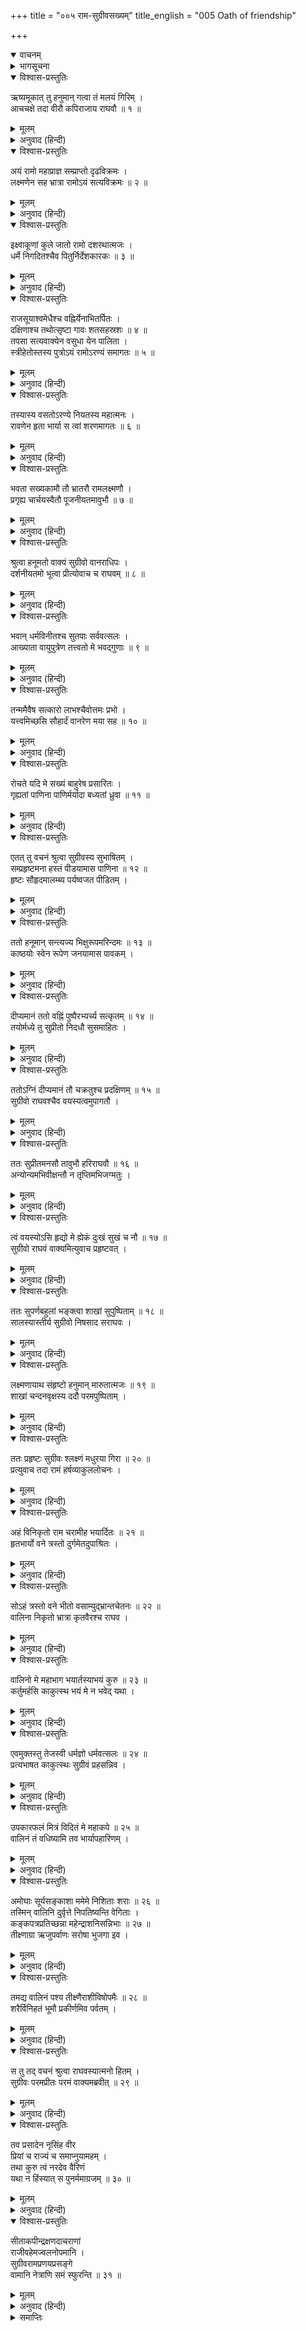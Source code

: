 +++
title = "००५ राम-सुग्रीवसख्यम्"
title_english = "005 Oath of friendship"

+++
<details open><summary>वाचनम्</summary>
<div caption="श्रीराम-हरिसीताराममूर्ति-घनपाठिभ्यां वचनम्" class="audioEmbed" src="https://archive.org/download/Ramayana-recitation-Sriram-harisItArAmamUrti-Ghanapaati-v2/Kanda_4/Kanda_4_KSK-005-Rama_Sugreeva_Sakhyam_0.mp3"></div>
</details>

<details><summary>भागसूचना</summary>

5. श्रीराम और सुग्रीवकी मैत्री तथा श्रीरामद्वारा वालिवधकी प्रतिज्ञा
</details>

<details open><summary>विश्वास-प्रस्तुतिः</summary>

ऋष्यमूकात् तु हनुमान् गत्वा तं मलयं गिरिम् ।  
आचचक्षे तदा वीरौ कपिराजाय राघवौ ॥ १ ॥
</details>

<details><summary>मूलम्</summary>

ऋष्यमूकात् तु हनुमान् गत्वा तं मलयं गिरिम् ।  
आचचक्षे तदा वीरौ कपिराजाय राघवौ ॥ १ ॥
</details>

<details><summary>अनुवाद (हिन्दी)</summary>

श्रीराम और लक्ष्मणको ऋष्यमूक पर्वतपर सुग्रीवके वास-स्थानमें बिठाकर हनुमान् जी वहाँसे मलयपर्वतपर गये (जो ऋष्यमूकका ही एक शिखर है) और वहाँ वानरराज सुग्रीवको उन दोनों रघुवंशी वीरोंका परिचय देते हुए इस प्रकार बोले— ॥ १ ॥
</details>

<details open><summary>विश्वास-प्रस्तुतिः</summary>

अयं रामो महाप्राज्ञ सम्प्राप्तो दृढविक्रमः ।  
लक्ष्मणेन सह भ्रात्रा रामोऽयं सत्यविक्रमः ॥ २ ॥
</details>

<details><summary>मूलम्</summary>

अयं रामो महाप्राज्ञ सम्प्राप्तो दृढविक्रमः ।  
लक्ष्मणेन सह भ्रात्रा रामोऽयं सत्यविक्रमः ॥ २ ॥
</details>

<details><summary>अनुवाद (हिन्दी)</summary>

‘महाप्राज्ञ! जिनका पराक्रम अत्यन्त दृढ़ और अमोघ है, वे श्रीरामचन्द्रजी अपने भाई लक्ष्मणके साथ पधारे हैं ॥ २ ॥
</details>

<details open><summary>विश्वास-प्रस्तुतिः</summary>

इक्ष्वाकूणां कुले जातो रामो दशरथात्मजः ।  
धर्मे निगदितश्चैव पितुर्निर्देशकारकः ॥ ३ ॥
</details>

<details><summary>मूलम्</summary>

इक्ष्वाकूणां कुले जातो रामो दशरथात्मजः ।  
धर्मे निगदितश्चैव पितुर्निर्देशकारकः ॥ ३ ॥
</details>

<details><summary>अनुवाद (हिन्दी)</summary>

‘इन श्रीरामका आविर्भाव इक्ष्वाकुकुलमें हुआ है । ये महाराज दशरथके पुत्र हैं और स्वधर्मपालनके लिये संसारमें विख्यात हैं । अपने पिताकी आज्ञाका पालन करनेके लिये इस वनमें इनका आगमन हुआ है ॥ ३ ॥
</details>

<details open><summary>विश्वास-प्रस्तुतिः</summary>

राजसूयाश्वमेधैश्च वह्निर्येनाभितर्पितः ।  
दक्षिणाश्च तथोत्सृष्टा गावः शतसहस्रशः ॥ ४ ॥  
तपसा सत्यवाक्येन वसुधा येन पालिता ।  
स्त्रीहेतोस्तस्य पुत्रोऽयं रामोऽरण्यं समागतः ॥ ५ ॥
</details>

<details><summary>मूलम्</summary>

राजसूयाश्वमेधैश्च वह्निर्येनाभितर्पितः ।  
दक्षिणाश्च तथोत्सृष्टा गावः शतसहस्रशः ॥ ४ ॥  
तपसा सत्यवाक्येन वसुधा येन पालिता ।  
स्त्रीहेतोस्तस्य पुत्रोऽयं रामोऽरण्यं समागतः ॥ ५ ॥
</details>

<details><summary>अनुवाद (हिन्दी)</summary>

‘जिन्होंने राजसूय और अश्वमेध-यज्ञोंका अनुष्ठान करके अग्निदेवको तृप्त किया था, ब्राह्मणोंको बहुत-सी दक्षिणाएँ बाँटी थीं और लाखों गौएँ दानमें दी थीं । जिन्होंने सत्य-भाषणपूर्वक तपके द्वारा वसुधाका पालन किया था, उन्हीं महाराज दशरथके पुत्र ये श्रीराम पिताद्वारा अपनी पत्नी कैकेयीके लिये दिये हुए वरका पालन करनेके निमित्त इस वनमें आये हैं ॥ ४-५ ॥
</details>

<details open><summary>विश्वास-प्रस्तुतिः</summary>

तस्यास्य वसतोऽरण्ये नियतस्य महात्मनः ।  
रावणेन हृता भार्या स त्वां शरणमागतः ॥ ६ ॥
</details>

<details><summary>मूलम्</summary>

तस्यास्य वसतोऽरण्ये नियतस्य महात्मनः ।  
रावणेन हृता भार्या स त्वां शरणमागतः ॥ ६ ॥
</details>

<details><summary>अनुवाद (हिन्दी)</summary>

‘महात्मा श्रीराम मुनियोंकी भाँति नियमका पालन करते हुए दण्डकारण्यमें निवास करते थे । एक दिन रावणने आकर सूने आश्रमसे इनकी पत्नी सीताका अपहरण कर लिया । उन्हींकी खोजमें आपसे सहायता लेनेके लिये ये आपकी शरणमें आये हैं ॥ ६ ॥
</details>

<details open><summary>विश्वास-प्रस्तुतिः</summary>

भवता सख्यकामौ तौ भ्रातरौ रामलक्ष्मणौ ।  
प्रगृह्य चार्चयस्वैतौ पूजनीयतमावुभौ ॥ ७ ॥
</details>

<details><summary>मूलम्</summary>

भवता सख्यकामौ तौ भ्रातरौ रामलक्ष्मणौ ।  
प्रगृह्य चार्चयस्वैतौ पूजनीयतमावुभौ ॥ ७ ॥
</details>

<details><summary>अनुवाद (हिन्दी)</summary>

‘ये दोनों भाई श्रीराम और लक्ष्मण आपसे मित्रता करना चाहते हैं । आप चलकर इन्हें अपनावें और इनका यथोचित सत्कार करें; क्योंकि ये दोनों ही वीर हमलोगोंके लिये परम पूजनीय हैं’ ॥ ७ ॥
</details>

<details open><summary>विश्वास-प्रस्तुतिः</summary>

श्रुत्वा हनूमतो वाक्यं सुग्रीवो वानराधिपः ।  
दर्शनीयतमो भूत्वा प्रीत्योवाच च राघवम् ॥ ८ ॥
</details>

<details><summary>मूलम्</summary>

श्रुत्वा हनूमतो वाक्यं सुग्रीवो वानराधिपः ।  
दर्शनीयतमो भूत्वा प्रीत्योवाच च राघवम् ॥ ८ ॥
</details>

<details><summary>अनुवाद (हिन्दी)</summary>

हनुमान् जी का यह वचन सुनकर वानरराज सुग्रीव स्वेच्छासे अत्यन्त दर्शनीय रूप धारण करके श्रीरघुनाथजीके पास आये और बड़े प्रेमसे बोले— ॥ ८ ॥
</details>

<details open><summary>विश्वास-प्रस्तुतिः</summary>

भवान् धर्मविनीतश्च सुतपाः सर्ववत्सलः ।  
आख्याता वायुपुत्रेण तत्त्वतो मे भवद‍्गुणाः ॥ ९ ॥
</details>

<details><summary>मूलम्</summary>

भवान् धर्मविनीतश्च सुतपाः सर्ववत्सलः ।  
आख्याता वायुपुत्रेण तत्त्वतो मे भवद‍्गुणाः ॥ ९ ॥
</details>

<details><summary>अनुवाद (हिन्दी)</summary>

‘प्रभो! आप धर्मके विषयमें भलीभाँति सुशिक्षित, परम तपस्वी और सबपर दया करनेवाले हैं । पवनकुमार हनुमान् जी ने मुझसे आपके यथार्थ गुणोंका वर्णन किया है ॥
</details>

<details open><summary>विश्वास-प्रस्तुतिः</summary>

तन्ममैवैष सत्कारो लाभश्चैवोत्तमः प्रभो ।  
यत्त्वमिच्छसि सौहार्दं वानरेण मया सह ॥ १० ॥
</details>

<details><summary>मूलम्</summary>

तन्ममैवैष सत्कारो लाभश्चैवोत्तमः प्रभो ।  
यत्त्वमिच्छसि सौहार्दं वानरेण मया सह ॥ १० ॥
</details>

<details><summary>अनुवाद (हिन्दी)</summary>

‘भगवन्! मैं वानर हूँ और आप नर । मेरे साथ जो आप मैत्री करना चाहते हैं, इसमें मेरा ही सत्कार है और मुझे ही उत्तम लाभ प्राप्त हो रहा है ॥ १० ॥
</details>

<details open><summary>विश्वास-प्रस्तुतिः</summary>

रोचते यदि मे सख्यं बाहुरेष प्रसारितः ।  
गृह्यतां पाणिना पाणिर्मर्यादा बध्यतां ध्रुवा ॥ ११ ॥
</details>

<details><summary>मूलम्</summary>

रोचते यदि मे सख्यं बाहुरेष प्रसारितः ।  
गृह्यतां पाणिना पाणिर्मर्यादा बध्यतां ध्रुवा ॥ ११ ॥
</details>

<details><summary>अनुवाद (हिन्दी)</summary>

‘यदि मेरी मैत्री आपको पसंद हो तो मेरा यह हाथ फैला हुआ है । आप इसे अपने हाथमें ले लें और परस्पर मैत्रीका अटूट सम्बन्ध बना रहे—इसके लिये स्थिर मर्यादा बाँध दें’ ॥ ११ ॥
</details>

<details open><summary>विश्वास-प्रस्तुतिः</summary>

एतत् तु वचनं श्रुत्वा सुग्रीवस्य सुभाषितम् ।  
सम्प्रहृष्टमना हस्तं पीडयामास पाणिना ॥ १२ ॥  
हृष्टः सौहृदमालम्ब्य पर्यष्वजत पीडितम् ।
</details>

<details><summary>मूलम्</summary>

एतत् तु वचनं श्रुत्वा सुग्रीवस्य सुभाषितम् ।  
सम्प्रहृष्टमना हस्तं पीडयामास पाणिना ॥ १२ ॥  
हृष्टः सौहृदमालम्ब्य पर्यष्वजत पीडितम् ।
</details>

<details><summary>अनुवाद (हिन्दी)</summary>

सुग्रीवका यह सुन्दर वचन सुनकर भगवान् श्रीरामका चित्त प्रसन्न हो गया । उन्होंने अपने हाथसे उनका हाथ पकड़कर दबाया और सौहार्दका आश्रय ले बड़े हर्षके साथ शोकपीड़ित सुग्रीवको छातीसे लगा लिया ॥ १२ १/२ ॥
</details>

<details open><summary>विश्वास-प्रस्तुतिः</summary>

ततो हनूमान् सन्त्यज्य भिक्षुरूपमरिन्दमः ॥ १३ ॥  
काष्ठयोः स्वेन रूपेण जनयामास पावकम् ।
</details>

<details><summary>मूलम्</summary>

ततो हनूमान् सन्त्यज्य भिक्षुरूपमरिन्दमः ॥ १३ ॥  
काष्ठयोः स्वेन रूपेण जनयामास पावकम् ।
</details>

<details><summary>अनुवाद (हिन्दी)</summary>

(सुग्रीवके पास जानेसे पूर्व हनुमान् जी ने पुनः भिक्षुरूप धारण कर लिया था ।) श्रीराम सुग्रीवकी मैत्रीके समय शत्रुदमन हनुमान् जी ने भिक्षुरूपको त्यागकर अपना स्वाभाविक रूप धारण कर लिया और दो लकड़ियोंको रगड़कर आग पैदा की ॥ १३ १/२ ॥
</details>

<details open><summary>विश्वास-प्रस्तुतिः</summary>

दीप्यमानं ततो वह्निं पुष्पैरभ्यर्च्य सत्कृतम् ॥ १४ ॥  
तयोर्मध्ये तु सुप्रीतो निदधौ सुसमाहितः ।
</details>

<details><summary>मूलम्</summary>

दीप्यमानं ततो वह्निं पुष्पैरभ्यर्च्य सत्कृतम् ॥ १४ ॥  
तयोर्मध्ये तु सुप्रीतो निदधौ सुसमाहितः ।
</details>

<details><summary>अनुवाद (हिन्दी)</summary>

तत्पश्चात् उस अग्निको प्रज्वलित करके उन्होंने फूलोंद्वारा अग्निदेवका सादर पूजन किया; फिर एकाग्रचित्त हो श्रीराम और सुग्रीवके बीचमें साक्षीके रूपमें उस अग्निको प्रसन्नतापूर्वक स्थापित कर दिया ॥ १४ १/२ ॥
</details>

<details open><summary>विश्वास-प्रस्तुतिः</summary>

ततोऽग्निं दीप्यमानं तौ चक्रतुश्च प्रदक्षिणम् ॥ १५ ॥  
सुग्रीवो राघवश्चैव वयस्यत्वमुपागतौ ।
</details>

<details><summary>मूलम्</summary>

ततोऽग्निं दीप्यमानं तौ चक्रतुश्च प्रदक्षिणम् ॥ १५ ॥  
सुग्रीवो राघवश्चैव वयस्यत्वमुपागतौ ।
</details>

<details><summary>अनुवाद (हिन्दी)</summary>

इसके बाद सुग्रीव और श्रीरामचन्द्रजीने उस प्रज्वलित अग्निकी प्रदक्षिणा की और दोनों एक-दूसरेके मित्र बन गये ॥ १५ १/२ ॥
</details>

<details open><summary>विश्वास-प्रस्तुतिः</summary>

ततः सुप्रीतमनसौ तावुभौ हरिराघवौ ॥ १६ ॥  
अन्योन्यमभिवीक्षन्तौ न तृप्तिमभिजग्मतुः ।
</details>

<details><summary>मूलम्</summary>

ततः सुप्रीतमनसौ तावुभौ हरिराघवौ ॥ १६ ॥  
अन्योन्यमभिवीक्षन्तौ न तृप्तिमभिजग्मतुः ।
</details>

<details><summary>अनुवाद (हिन्दी)</summary>

इससे उन वानरराज तथा श्रीरघुनाथजी दोनोंके हृदयमें बड़ी प्रसन्नता हुई । वे एक-दूसरेकी ओर देखते हुए तृप्त नहीं होते थे ॥ १६ १/२ ॥
</details>

<details open><summary>विश्वास-प्रस्तुतिः</summary>

त्वं वयस्योऽसि हृद्यो मे ह्येकं दुःखं सुखं च नौ ॥ १७ ॥  
सुग्रीवो राघवं वाक्यमित्युवाच प्रहृष्टवत् ।
</details>

<details><summary>मूलम्</summary>

त्वं वयस्योऽसि हृद्यो मे ह्येकं दुःखं सुखं च नौ ॥ १७ ॥  
सुग्रीवो राघवं वाक्यमित्युवाच प्रहृष्टवत् ।
</details>

<details><summary>अनुवाद (हिन्दी)</summary>

उस समय सुग्रीवने श्रीरामचन्द्रजीसे प्रसन्नतापूर्वक कहा—‘आप मेरे प्रिय मित्र हैं । आजसे हम दोनोंका दुःख और सुख एक है’ ॥ १७ १/२ ॥
</details>

<details open><summary>विश्वास-प्रस्तुतिः</summary>

ततः सुपर्णबहुलां भङ्‍क्त्वा शाखां सुपुष्पिताम् ॥ १८ ॥  
सालस्यास्तीर्य सुग्रीवो निषसाद सराघवः ।
</details>

<details><summary>मूलम्</summary>

ततः सुपर्णबहुलां भङ्‍क्त्वा शाखां सुपुष्पिताम् ॥ १८ ॥  
सालस्यास्तीर्य सुग्रीवो निषसाद सराघवः ।
</details>

<details><summary>अनुवाद (हिन्दी)</summary>

यह कहकर सुग्रीवने अधिक पत्ते और फूलोंवाली शाल वृक्षकी एक शाखा तोड़ी और उसे बिछाकर वे श्रीरामचन्द्रजीके साथ उसपर बैठे ॥ १८ १/२ ॥
</details>

<details open><summary>विश्वास-प्रस्तुतिः</summary>

लक्ष्मणायाथ संहृष्टो हनुमान् मारुतात्मजः ॥ १९ ॥  
शाखां चन्दनवृक्षस्य ददौ परमपुष्पिताम् ।
</details>

<details><summary>मूलम्</summary>

लक्ष्मणायाथ संहृष्टो हनुमान् मारुतात्मजः ॥ १९ ॥  
शाखां चन्दनवृक्षस्य ददौ परमपुष्पिताम् ।
</details>

<details><summary>अनुवाद (हिन्दी)</summary>

तदनन्तर पवनपुत्र हनुमान् ने अत्यन्त प्रसन्न हो चन्दन-वृक्षकी एक डाली, जिसमें बहुत-से फूल लगे हुए थे, तोड़कर लक्ष्मणको बैठनेके लिये दी ॥ १९ १/२ ॥
</details>

<details open><summary>विश्वास-प्रस्तुतिः</summary>

ततः प्रहृष्टः सुग्रीवः श्लक्ष्णं मधुरया गिरा ॥ २० ॥  
प्रत्युवाच तदा रामं हर्षव्याकुललोचनः ।
</details>

<details><summary>मूलम्</summary>

ततः प्रहृष्टः सुग्रीवः श्लक्ष्णं मधुरया गिरा ॥ २० ॥  
प्रत्युवाच तदा रामं हर्षव्याकुललोचनः ।
</details>

<details><summary>अनुवाद (हिन्दी)</summary>

इसके बाद हर्षसे भरे हुए सुग्रीवने जिनके नेत्र हर्षसे खिल उठे थे, उस समय भगवान् श्रीरामसे स्निग्ध मधुर वाणीमें कहा— ॥ २० १/२ ॥
</details>

<details open><summary>विश्वास-प्रस्तुतिः</summary>

अहं विनिकृतो राम चरामीह भयार्दितः ॥ २१ ॥  
हृतभार्यो वने त्रस्तो दुर्गमेतदुपाश्रितः ।
</details>

<details><summary>मूलम्</summary>

अहं विनिकृतो राम चरामीह भयार्दितः ॥ २१ ॥  
हृतभार्यो वने त्रस्तो दुर्गमेतदुपाश्रितः ।
</details>

<details><summary>अनुवाद (हिन्दी)</summary>

‘श्रीराम! मैं घरसे निकाल दिया गया हूँ और भयसे पीड़ित होकर यहाँ विचरता हूँ । मेरी पत्नी भी मुझसे छीन ली गयी । मैंने आतङ्कित होकर वनमें इस दुर्गम पर्वतका आश्रय लिया है ॥ २१ १/२ ॥
</details>

<details open><summary>विश्वास-प्रस्तुतिः</summary>

सोऽहं त्रस्तो वने भीतो वसाम्युद्‍भ्रान्तचेतनः ॥ २२ ॥  
वालिना निकृतो भ्रात्रा कृतवैरश्च राघव ।
</details>

<details><summary>मूलम्</summary>

सोऽहं त्रस्तो वने भीतो वसाम्युद्‍भ्रान्तचेतनः ॥ २२ ॥  
वालिना निकृतो भ्रात्रा कृतवैरश्च राघव ।
</details>

<details><summary>अनुवाद (हिन्दी)</summary>

‘रघुनन्दन! मेरे बड़े भाई वालीने मुझे घरसे निकालकर मेरे साथ वैर बाँध लिया है । उसीके त्रास और भयसे उद्‍भ्रान्तचित्त होकर मैं इस वनमें निवास करता हूँ ॥ २२ ॥
</details>

<details open><summary>विश्वास-प्रस्तुतिः</summary>

वालिनो मे महाभाग भयार्तस्याभयं कुरु ॥ २३ ॥  
कर्तुमर्हसि काकुत्स्थ भयं मे न भवेद् यथा ।
</details>

<details><summary>मूलम्</summary>

वालिनो मे महाभाग भयार्तस्याभयं कुरु ॥ २३ ॥  
कर्तुमर्हसि काकुत्स्थ भयं मे न भवेद् यथा ।
</details>

<details><summary>अनुवाद (हिन्दी)</summary>

‘महाभाग! वालीके भयसे पीड़ित हुए मुझ सेवकको आप अभय-दान दीजिये । काकुत्स्थ! आपको ऐसा करना चाहिये, जिससे मेरे लिये किसी प्रकारका भय न रह जाय’ ॥ २३ १/२ ॥
</details>

<details open><summary>विश्वास-प्रस्तुतिः</summary>

एवमुक्तस्तु तेजस्वी धर्मज्ञो धर्मवत्सलः ॥ २४ ॥  
प्रत्यभाषत काकुत्स्थः सुग्रीवं प्रहसन्निव ।
</details>

<details><summary>मूलम्</summary>

एवमुक्तस्तु तेजस्वी धर्मज्ञो धर्मवत्सलः ॥ २४ ॥  
प्रत्यभाषत काकुत्स्थः सुग्रीवं प्रहसन्निव ।
</details>

<details><summary>अनुवाद (हिन्दी)</summary>

सुग्रीवके ऐसा कहनेपर धर्मके ज्ञाता, धर्मवत्सल, ककुत्स्थकुलभूषण तेजस्वी श्रीरामने हँसते हुए-से वहाँ सुग्रीवको इस प्रकार उत्तर दिया— ॥ २४ ॥
</details>

<details open><summary>विश्वास-प्रस्तुतिः</summary>

उपकारफलं मित्रं विदितं मे महाकपे ॥ २५ ॥  
वालिनं तं वधिष्यामि तव भार्यापहारिणम् ।
</details>

<details><summary>मूलम्</summary>

उपकारफलं मित्रं विदितं मे महाकपे ॥ २५ ॥  
वालिनं तं वधिष्यामि तव भार्यापहारिणम् ।
</details>

<details><summary>अनुवाद (हिन्दी)</summary>

‘महाकपे! मुझे मालूम है कि मित्र उपकाररूपी फल देनेवाला होता है । मैं तुम्हारी पत्नीका अपहरण करनेवाले वालीका वध कर दूँगा ॥ २५ १/२ ॥
</details>

<details open><summary>विश्वास-प्रस्तुतिः</summary>

अमोघाः सूर्यसङ्काशा ममेमे निशिताः शराः ॥ २६ ॥  
तस्मिन् वालिनि दुर्वृत्ते निपतिष्यन्ति वेगिताः ।  
कङ्कपत्रप्रतिच्छन्ना महेन्द्राशनिसन्निभाः ॥ २७ ॥  
तीक्ष्णाग्रा ऋजुपर्वाणः सरोषा भुजगा इव ।
</details>

<details><summary>मूलम्</summary>

अमोघाः सूर्यसङ्काशा ममेमे निशिताः शराः ॥ २६ ॥  
तस्मिन् वालिनि दुर्वृत्ते निपतिष्यन्ति वेगिताः ।  
कङ्कपत्रप्रतिच्छन्ना महेन्द्राशनिसन्निभाः ॥ २७ ॥  
तीक्ष्णाग्रा ऋजुपर्वाणः सरोषा भुजगा इव ।
</details>

<details><summary>अनुवाद (हिन्दी)</summary>

‘मेरे तूणीरमें संगृहीत हुए ये सूर्यतुल्य तेजस्वी बाण अमोघ हैं—इनका वार खाली नहीं जाता । ये बड़े वेगशाली हैं । इनमें कंक पक्षीके परोंके पंख लगे हुए हैं, जिनसे ये आच्छादित हैं । इनके अग्रभाग बड़े तीखे हैं और गाँठे भी सीधी हैं । ये रोषमें भरे हुए सर्पोंके समान छूटते हैं और इन्द्रके वज्रकी भाँति भयंकर चोट करते हैं । उस दुराचारी वालीपर मेरे ये बाण अवश्य गिरेंगे ॥ २६-२७ १/२ ॥
</details>

<details open><summary>विश्वास-प्रस्तुतिः</summary>

तमद्य वालिनं पश्य तीक्ष्णैराशीविषोपमैः ॥ २८ ॥  
शरैर्विनिहतं भूमौ प्रकीर्णमिव पर्वतम् ।
</details>

<details><summary>मूलम्</summary>

तमद्य वालिनं पश्य तीक्ष्णैराशीविषोपमैः ॥ २८ ॥  
शरैर्विनिहतं भूमौ प्रकीर्णमिव पर्वतम् ।
</details>

<details><summary>अनुवाद (हिन्दी)</summary>

‘आज देखना, मैं अपने विषधर सर्पोंके समान तीखे बाणोंसे मारकर वालीको पृथ्वीपर गिरा दूँगा । वह इन्द्रके वज्रसे टूट-फूटकर गिरे हुए पर्वतके समान दिखायी देगा’ ॥
</details>

<details open><summary>विश्वास-प्रस्तुतिः</summary>

स तु तद् वचनं श्रुत्वा राघवस्यात्मनो हितम् ।  
सुग्रीवः परमप्रीतः परमं वाक्यमब्रवीत् ॥ २९ ॥
</details>

<details><summary>मूलम्</summary>

स तु तद् वचनं श्रुत्वा राघवस्यात्मनो हितम् ।  
सुग्रीवः परमप्रीतः परमं वाक्यमब्रवीत् ॥ २९ ॥
</details>

<details><summary>अनुवाद (हिन्दी)</summary>

अपने लिये परम हितकर वह श्रीरघुनाथजीका वचन सुनकर सुग्रीवको बड़ी प्रसन्नता हुई । वे उत्तम वाणीमें बोले— ॥ २९ ॥
</details>

<details open><summary>विश्वास-प्रस्तुतिः</summary>

तव प्रसादेन नृसिंह वीर  
प्रियां च राज्यं च समाप्नुयामहम् ।  
तथा कुरु त्वं नरदेव वैरिणं  
यथा न हिंस्यात् स पुनर्ममाग्रजम् ॥ ३० ॥
</details>

<details><summary>मूलम्</summary>

तव प्रसादेन नृसिंह वीर  
प्रियां च राज्यं च समाप्नुयामहम् ।  
तथा कुरु त्वं नरदेव वैरिणं  
यथा न हिंस्यात् स पुनर्ममाग्रजम् ॥ ३० ॥
</details>

<details><summary>अनुवाद (हिन्दी)</summary>

‘वीर! पुरुषसिंह! मैं आपकी कृपासे अपनी प्यारी पत्नी तथा राज्यको प्राप्त कर सकूँ, ऐसा यत्न कीजिये । नरदेव! मेरा बड़ा भाई वैरी हो गया है । आप उसकी ऐसी अवस्था कर दें जिससे वह फिर मुझे मार न सके’ ॥ ३० ॥
</details>

<details open><summary>विश्वास-प्रस्तुतिः</summary>

सीताकपीन्द्रक्षणदाचराणां  
राजीवहेमज्वलनोपमानि ।  
सुग्रीवरामप्रणयप्रसङ्गे  
वामानि नेत्राणि समं स्फुरन्ति ॥ ३१ ॥
</details>

<details><summary>मूलम्</summary>

सीताकपीन्द्रक्षणदाचराणां  
राजीवहेमज्वलनोपमानि ।  
सुग्रीवरामप्रणयप्रसङ्गे  
वामानि नेत्राणि समं स्फुरन्ति ॥ ३१ ॥
</details>

<details><summary>अनुवाद (हिन्दी)</summary>

सुग्रीव और श्रीरामकी इस प्रेमपूर्ण मैत्रीके प्रसङ्गमें सीताके प्रफुल्ल कमल-जैसे, कपिराज वालीके सुवर्ण-जैसे तथा निशाचरोंके प्रज्वलित अग्नि-जैसे बायें नेत्र एक साथ ही फड़कने लगे ॥ ३१ ॥
</details>

<details><summary>समाप्तिः</summary>

इत्यार्षे श्रीमद्रामायणे वाल्मीकीये आदिकाव्ये किष्किन्धाकाण्डे पञ्चमः सर्गः ॥ ५ ॥  
इस प्रकार श्रीवाल्मीकिनिर्मित आर्षरामायण आदिकाव्यके किष्किन्धाकाण्डमें पाँचवाँ सर्ग पूरा हुआ ॥ ५ ॥
</details>

